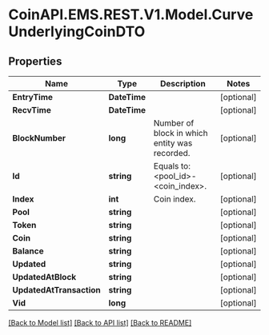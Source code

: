 
# CoinAPI.EMS.REST.V1.Model.CurveUnderlyingCoinDTO

## Properties

Name | Type | Description | Notes
------------ | ------------- | ------------- | -------------
**EntryTime** | **DateTime** |  | [optional] 
**RecvTime** | **DateTime** |  | [optional] 
**BlockNumber** | **long** | Number of block in which entity was recorded. | [optional] 
**Id** | **string** | Equals to: &lt;pool_id&gt;-&lt;coin_index&gt;. | [optional] 
**Index** | **int** | Coin index. | [optional] 
**Pool** | **string** |  | [optional] 
**Token** | **string** |  | [optional] 
**Coin** | **string** |  | [optional] 
**Balance** | **string** |  | [optional] 
**Updated** | **string** |  | [optional] 
**UpdatedAtBlock** | **string** |  | [optional] 
**UpdatedAtTransaction** | **string** |  | [optional] 
**Vid** | **long** |  | [optional] 

[[Back to Model list]](../README.md#documentation-for-models)
[[Back to API list]](../README.md#documentation-for-api-endpoints)
[[Back to README]](../README.md)

